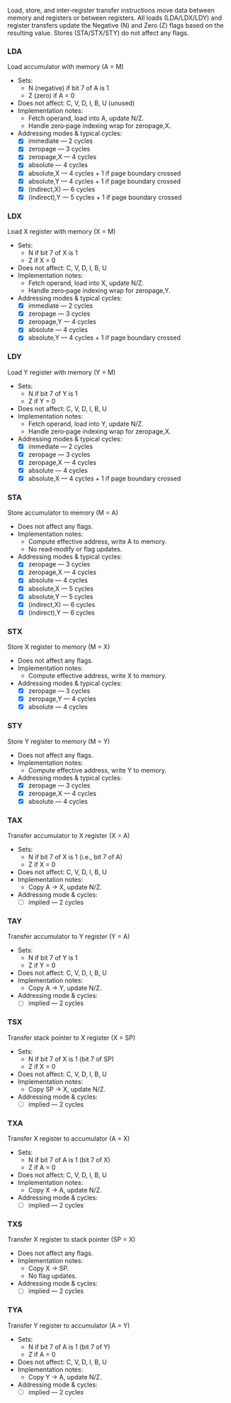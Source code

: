 Load, store, and inter-register transfer instructions move data between memory and registers or between registers. All loads (LDA/LDX/LDY) and register transfers update the Negative (N) and Zero (Z) flags based on the resulting value. Stores (STA/STX/STY) do not affect any flags.

### LDA  
Load accumulator with memory (A = M)  
- Sets:  
  - N (negative) if bit 7 of A is 1  
  - Z (zero) if A = 0  
- Does not affect: C, V, D, I, B, U (unused)  
- Implementation notes:  
  - Fetch operand, load into A, update N/Z.  
  - Handle zero‐page indexing wrap for zeropage,X.  
- Addressing modes & typical cycles:  
  - [x] immediate — 2 cycles  
  - [x] zeropage — 3 cycles  
  - [x] zeropage,X — 4 cycles  
  - [x] absolute — 4 cycles  
  - [x] absolute,X — 4 cycles + 1 if page boundary crossed  
  - [x] absolute,Y — 4 cycles + 1 if page boundary crossed  
  - [x] (indirect,X) — 6 cycles  
  - [x] (indirect),Y — 5 cycles + 1 if page boundary crossed  

### LDX  
Load X register with memory (X = M)  
- Sets:  
  - N if bit 7 of X is 1  
  - Z if X = 0  
- Does not affect: C, V, D, I, B, U  
- Implementation notes:  
  - Fetch operand, load into X, update N/Z.  
  - Handle zero‐page indexing wrap for zeropage,Y.  
- Addressing modes & typical cycles:  
  - [x] immediate — 2 cycles  
  - [x] zeropage — 3 cycles  
  - [x] zeropage,Y — 4 cycles  
  - [x] absolute — 4 cycles  
  - [x] absolute,Y — 4 cycles + 1 if page boundary crossed  

### LDY  
Load Y register with memory (Y = M)  
- Sets:  
  - N if bit 7 of Y is 1  
  - Z if Y = 0  
- Does not affect: C, V, D, I, B, U  
- Implementation notes:  
  - Fetch operand, load into Y, update N/Z.  
  - Handle zero‐page indexing wrap for zeropage,X.  
- Addressing modes & typical cycles:  
  - [x] immediate — 2 cycles  
  - [x] zeropage — 3 cycles  
  - [x] zeropage,X — 4 cycles  
  - [x] absolute — 4 cycles  
  - [x] absolute,X — 4 cycles + 1 if page boundary crossed  

### STA  
Store accumulator to memory (M = A)  
- Does not affect any flags.  
- Implementation notes:  
  - Compute effective address, write A to memory.  
  - No read‐modify or flag updates.  
- Addressing modes & typical cycles:  
  - [x] zeropage — 3 cycles  
  - [x] zeropage,X — 4 cycles  
  - [x] absolute — 4 cycles  
  - [x] absolute,X — 5 cycles  
  - [x] absolute,Y — 5 cycles  
  - [x] (indirect,X) — 6 cycles  
  - [x] (indirect),Y — 6 cycles  

### STX  
Store X register to memory (M = X)  
- Does not affect any flags.  
- Implementation notes:  
  - Compute effective address, write X to memory.  
- Addressing modes & typical cycles:  
  - [x] zeropage — 3 cycles  
  - [x] zeropage,Y — 4 cycles  
  - [x] absolute — 4 cycles  

### STY  
Store Y register to memory (M = Y)  
- Does not affect any flags.  
- Implementation notes:  
  - Compute effective address, write Y to memory.  
- Addressing modes & typical cycles:  
  - [x] zeropage — 3 cycles  
  - [x] zeropage,X — 4 cycles  
  - [x] absolute — 4 cycles  

### TAX  
Transfer accumulator to X register (X = A)  
- Sets:  
  - N if bit 7 of X is 1 (i.e., bit 7 of A)  
  - Z if X = 0  
- Does not affect: C, V, D, I, B, U  
- Implementation notes:  
  - Copy A → X, update N/Z.  
- Addressing mode & cycles:  
  - [ ] implied — 2 cycles  

### TAY  
Transfer accumulator to Y register (Y = A)  
- Sets:  
  - N if bit 7 of Y is 1  
  - Z if Y = 0  
- Does not affect: C, V, D, I, B, U  
- Implementation notes:  
  - Copy A → Y, update N/Z.  
- Addressing mode & cycles:  
  - [ ] implied — 2 cycles  

### TSX  
Transfer stack pointer to X register (X = SP)  
- Sets:  
  - N if bit 7 of X is 1 (bit 7 of SP)  
  - Z if X = 0  
- Does not affect: C, V, D, I, B, U  
- Implementation notes:  
  - Copy SP → X, update N/Z.  
- Addressing mode & cycles:  
  - [ ] implied — 2 cycles  

### TXA  
Transfer X register to accumulator (A = X)  
- Sets:  
  - N if bit 7 of A is 1 (bit 7 of X)  
  - Z if A = 0  
- Does not affect: C, V, D, I, B, U  
- Implementation notes:  
  - Copy X → A, update N/Z.  
- Addressing mode & cycles:  
  - [ ] implied — 2 cycles  

### TXS  
Transfer X register to stack pointer (SP = X)  
- Does not affect any flags.  
- Implementation notes:  
  - Copy X → SP.  
  - No flag updates.  
- Addressing mode & cycles:  
  - [ ] implied — 2 cycles  

### TYA  
Transfer Y register to accumulator (A = Y)  
- Sets:  
  - N if bit 7 of A is 1 (bit 7 of Y)  
  - Z if A = 0  
- Does not affect: C, V, D, I, B, U  
- Implementation notes:  
  - Copy Y → A, update N/Z.  
- Addressing mode & cycles:  
  - [ ] implied — 2 cycles  
